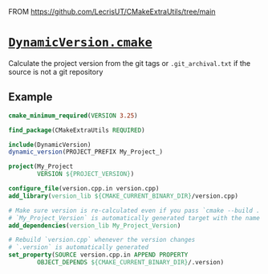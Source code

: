 FROM https://github.com/LecrisUT/CMakeExtraUtils/tree/main
# [`DynamicVersion.cmake`](DynamicVersion.cmake)


Calculate the project version from the git tags or `.git_archival.txt` if the source is not a git repository

## Example

```cmake
cmake_minimum_required(VERSION 3.25)

find_package(CMakeExtraUtils REQUIRED)

include(DynamicVersion)
dynamic_version(PROJECT_PREFIX My_Project_)

project(My_Project
		VERSION ${PROJECT_VERSION})

configure_file(version.cpp.in version.cpp)
add_library(version_lib ${CMAKE_CURRENT_BINARY_DIR}/version.cpp)

# Make sure version is re-calculated even if you pass `cmake --build . --target version_lib`
# `My_Project_Version` is automatically generated target with the name from `PROJECT_PREFIX`
add_dependencies(version_lib My_Project_Version)

# Rebuild `version.cpp` whenever the version changes
# `.version` is automatically generated
set_property(SOURCE version.cpp.in APPEND PROPERTY
		OBJECT_DEPENDS ${CMAKE_CURRENT_BINARY_DIR}/.version)
```

